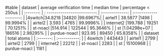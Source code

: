 #table
| dataset | average verification time | median time | percentage < 250us |
| :-------: | : -------------------------: | :-------------: | :--------------------: |
|4switch|34.8218 |34820 |99.6967%|
| airtel1 | 38.5877 |1498 | 99.9994% |
| airtel2 | 3.593 | 4765 | 99.9996% |
| internet2 |199.788 | 19251 | 70.1251% |
| st-noacl |514.914 | 122544 | 95.3646% |
| st |1.04298e+07 | 186516 | 2.98295% |
| purdue-noacl | 923.95 | 89450 | 65.8358% |
| dataset | total atoms |
| :-------: | :-----------: |
| 4switch | 443443 |
| airtel1 | 2799 |
| airtel2 | 2799 |
| internet2 | 22212 |
| st-noacl | 2283 |
| st | 15100968 |
| purdue-noacl | 1181 |
